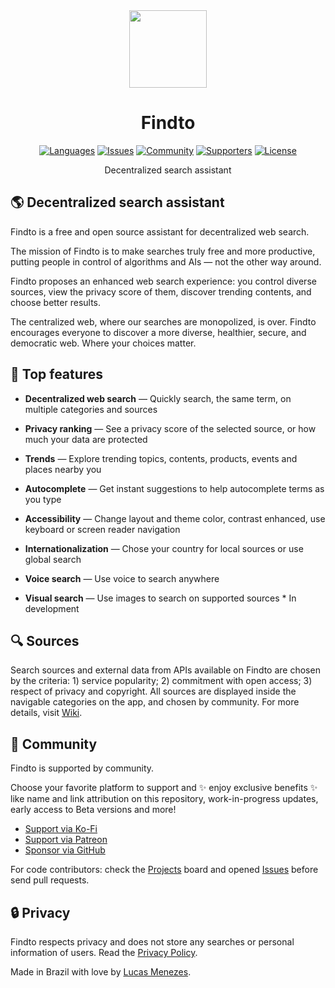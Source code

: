 <div align="center">
<a href="https://findto.app/?utm_source=findto_repo">
<img height="124" src="https://findto.app/icon.svg">
</a>
</div>

<h1 align="center">Findto</h1>

<p align="center">
<a href="https://findto.app" target="_blank"><img alt="Languages" src="https://img.shields.io/badge/languages available -2-ffdb56"></a>
<a href="https://github.com/lucasm/findto/issues" target="_blank"><img alt="Issues" src="https://img.shields.io/github/issues/lucasm/findto?color=ff5c5c"></a>
<a href="https://discord.gg/gEDm5MU6pq" target="_blank"><img alt="Community" src="https://img.shields.io/discord/866829154032812073?color=bc86ff&label=community"></a>
<a href="https://ko-fi.com/findto" target="_blank"><img alt="Supporters" src="https://img.shields.io/badge/supporters -1-1491de"></a>
<a href="https://github.com/lucasm/findto/blob/master/LICENSE.md" target="_blank"><img alt="License" src="https://img.shields.io/github/license/lucasm/findto?color=37bf5d"></a>
</p>

<p align="center">
Decentralized search assistant<br>
</p>

## 🌎 Decentralized search assistant

Findto is a free and open source assistant for decentralized web search.

The mission of Findto is to make searches truly free and more productive, putting people in control of algorithms and AIs — not the other way around.

Findto proposes an enhanced web search experience: you control diverse sources, view the privacy score of them, discover trending contents, and choose better results.

The centralized web, where our searches are monopolized, is over. Findto encourages everyone to discover a more diverse, healthier, secure, and democratic web. Where your choices matter.

## 🌈 Top features

- **Decentralized web search** — Quickly search, the same term, on multiple categories and sources

- **Privacy ranking** — See a privacy score of the selected source, or how much your data are protected

- **Trends** — Explore trending topics, contents, products, events and places nearby you

- **Autocomplete** — Get instant suggestions to help autocomplete terms as you type

- **Accessibility** — Change layout and theme color, contrast enhanced, use keyboard or screen reader navigation

- **Internationalization** — Chose your country for local sources or use global search

- **Voice search** — Use voice to search anywhere

- **Visual search** — Use images to search on supported sources \* In development

## 🔍 Sources

Search sources and external data from APIs available on Findto are chosen by the criteria: 1) service popularity; 2) commitment with open access; 3) respect of privacy and copyright. All sources are displayed inside the navigable categories on the app, and chosen by community. For more details, visit [Wiki](https://github.com/lucasm/findto/wiki).

## 🩷 Community

Findto is supported by community.

Choose your favorite platform to support and ✨ enjoy exclusive benefits ✨ like name and link attribution on this repository, work-in-progress updates, early access to Beta versions and more!

- [Support via Ko-Fi](https://ko-fi.com/findto)
- [Support via Patreon](https://patreon.com/findto)
- [Sponsor via GitHub](https://github.com/sponsors/lucasm)

For code contributors: check the [Projects](https://github.com/lucasm/findto/projects) board and opened [Issues](https://github.com/lucasm/findto/issues) before send pull requests.

## 🔒 Privacy

Findto respects privacy and does not store any searches or personal information of users. Read the [Privacy Policy](https://findto.app/privacy).

Made in Brazil with love by [Lucas Menezes](https://lucasm.dev/?utm_source=findto_app).

